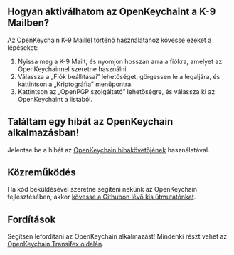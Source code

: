 [//]: # (MEGJEGYZÉS: minden mondatot külön sorba írjon, a Transifex minden sort a saját fordítási mezőjébe tesz!)

## Hogyan aktiválhatom az OpenKeychaint a K-9 Mailben?
Az OpenKeychain K-9 Maillel történő használatához kövesse ezeket a lépéseket:
  1. Nyissa meg a K-9 Mailt, és nyomjon hosszan arra a fiókra, amelyet az OpenKeychainnel szeretne használni.
  2. Válassza a „Fiók beállításai” lehetőséget, görgessen le a legaljára, és kattintson a „Kriptográfia” menüpontra.
  3. Kattintson az „OpenPGP szolgáltató” lehetőségre, és válassza ki az OpenKeychaint a listából.

## Találtam egy hibát az OpenKeychain alkalmazásban!
Jelentse be a hibát az [OpenKeychain hibakövetőjének](https://github.com/openpgp-keychain/openpgp-keychain/issues) használatával.

## Közreműködés
Ha kód beküldésével szeretne segíteni nekünk az OpenKeychain fejlesztésében, akkor [kövesse a Githubon lévő kis útmutatónkat](https://github.com/openpgp-keychain/openpgp-keychain#contribute-code).

## Fordítások
Segítsen lefordítani az OpenKeychain alkalmazást! Mindenki részt vehet az [OpenKeychain Transifex oldalán](https://www.transifex.com/projects/p/open-keychain/).